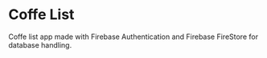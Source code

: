 # Coffe List

Coffe list app made with Firebase Authentication and Firebase FireStore for database handling.


